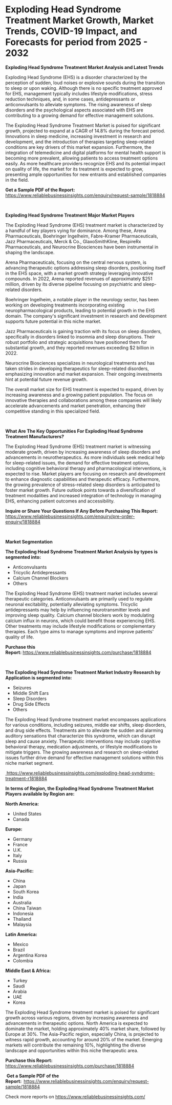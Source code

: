 <p><h1>Exploding Head Syndrome Treatment Market Growth, Market Trends, COVID-19 Impact, and Forecasts for period from 2025 - 2032</h1></p><p><strong>Exploding Head Syndrome Treatment Market Analysis and Latest Trends</strong></p>
<p><p>Exploding Head Syndrome (EHS) is a disorder characterized by the perception of sudden, loud noises or explosive sounds during the transition to sleep or upon waking. Although there is no specific treatment approved for EHS, management typically includes lifestyle modifications, stress reduction techniques, and, in some cases, antidepressants or anticonvulsants to alleviate symptoms. The rising awareness of sleep disorders and the psychological aspects associated with EHS are contributing to a growing demand for effective management solutions.</p><p>The Exploding Head Syndrome Treatment Market is poised for significant growth, projected to expand at a CAGR of 14.8% during the forecast period. Innovations in sleep medicine, increasing investment in research and development, and the introduction of therapies targeting sleep-related conditions are key drivers of this market expansion. Furthermore, the integration of telemedicine and digital platforms for mental health support is becoming more prevalent, allowing patients to access treatment options easily. As more healthcare providers recognize EHS and its potential impact on quality of life, the market for its treatment is expected to grow, presenting ample opportunities for new entrants and established companies in the field.</p></p>
<p><strong>Get a Sample PDF of the Report:&nbsp;</strong> <a href="https://www.reliablebusinessinsights.com/enquiry/request-sample/1818884?utm_campaign=2268&utm_medium=2&utm_source=Github&utm_content=ia&utm_term=08032025&utm_id=exploding-head-syndrome-treatment">https://www.reliablebusinessinsights.com/enquiry/request-sample/1818884</a></p>
<p>&nbsp;</p>
<p><strong>Exploding Head Syndrome Treatment Major Market Players</strong></p>
<p><p>The Exploding Head Syndrome (EHS) treatment market is characterized by a handful of key players vying for dominance. Among these, Arena Pharmaceuticals, Boehringer Ingelheim, Fabre-Kramer Pharmaceuticals, Jazz Pharmaceuticals, Merck & Co., GlaxoSmithKline, RespireRx Pharmaceuticals, and Neurocrine Biosciences have been instrumental in shaping the landscape.</p><p>Arena Pharmaceuticals, focusing on the central nervous system, is advancing therapeutic options addressing sleep disorders, positioning itself in the EHS space, with a market growth strategy leveraging innovative compounds. In 2022, Arena reported revenues of approximately $251 million, driven by its diverse pipeline focusing on psychiatric and sleep-related disorders.</p><p>Boehringer Ingelheim, a notable player in the neurology sector, has been working on developing treatments incorporating existing neuropharmacological products, leading to potential growth in the EHS domain. The company's significant investment in research and development supports future potential in this niche market.</p><p>Jazz Pharmaceuticals is gaining traction with its focus on sleep disorders, specifically in disorders linked to insomnia and sleep disruptions. Their robust portfolio and strategic acquisitions have positioned them for substantial growth, and they reported revenues exceeding $2 billion in 2022.</p><p>Neurocrine Biosciences specializes in neurological treatments and has taken strides in developing therapeutics for sleep-related disorders, emphasizing innovation and market expansion. Their ongoing investments hint at potential future revenue growth.</p><p>The overall market size for EHS treatment is expected to expand, driven by increasing awareness and a growing patient population. The focus on innovative therapies and collaborations among these companies will likely accelerate advancements and market penetration, enhancing their competitive standing in this specialized field.</p></p>
<p>&nbsp;</p>
<p><strong>What Are The Key Opportunities For Exploding Head Syndrome Treatment Manufacturers?</strong></p>
<p><p>The Exploding Head Syndrome (EHS) treatment market is witnessing moderate growth, driven by increasing awareness of sleep disorders and advancements in neurotherapeutics. As more individuals seek medical help for sleep-related issues, the demand for effective treatment options, including cognitive behavioral therapy and pharmacological interventions, is expected to rise. Market players are focusing on research and development to enhance diagnostic capabilities and therapeutic efficacy. Furthermore, the growing prevalence of stress-related sleep disorders is anticipated to foster market growth. Future outlook points towards a diversification of treatment modalities and increased integration of technology in managing EHS, enhancing patient outcomes and accessibility.</p></p>
<p><strong>Inquire or Share Your Questions If Any Before Purchasing This Report:</strong> <a href="https://www.reliablebusinessinsights.com/enquiry/pre-order-enquiry/1818884?utm_campaign=2268&utm_medium=2&utm_source=Github&utm_content=ia&utm_term=08032025&utm_id=exploding-head-syndrome-treatment">https://www.reliablebusinessinsights.com/enquiry/pre-order-enquiry/1818884</a></p>
<p>&nbsp;</p>
<p><strong>Market Segmentation</strong></p>
<p><strong>The Exploding Head Syndrome Treatment Market Analysis by types is segmented into:</strong></p>
<p><ul><li>Anticonvulsants</li><li>Tricyclic Antidepressants</li><li>Calcium Channel Blockers</li><li>Others</li></ul></p>
<p><p>The Exploding Head Syndrome (EHS) treatment market includes several therapeutic categories. Anticonvulsants are primarily used to regulate neuronal excitability, potentially alleviating symptoms. Tricyclic antidepressants may help by influencing neurotransmitter levels and improving sleep quality. Calcium channel blockers work by modulating calcium influx in neurons, which could benefit those experiencing EHS. Other treatments may include lifestyle modifications or complementary therapies. Each type aims to manage symptoms and improve patients' quality of life.</p></p>
<p><strong>Purchase this Report:&nbsp;</strong><a href="https://www.reliablebusinessinsights.com/purchase/1818884?utm_campaign=2268&utm_medium=2&utm_source=Github&utm_content=ia&utm_term=08032025&utm_id=exploding-head-syndrome-treatment">https://www.reliablebusinessinsights.com/purchase/1818884</a></p>
<p>&nbsp;</p>
<p><strong>The Exploding Head Syndrome Treatment Market Industry Research by Application is segmented into:</strong></p>
<p><ul><li>Seizures</li><li>Middle Shift Ears</li><li>Sleep Disorders</li><li>Drug Side Effects</li><li>Others</li></ul></p>
<p><p>The Exploding Head Syndrome treatment market encompasses applications for various conditions, including seizures, middle ear shifts, sleep disorders, and drug side effects. Treatments aim to alleviate the sudden and alarming auditory sensations that characterize this syndrome, which can disrupt sleep and cause anxiety. Therapeutic interventions may include cognitive behavioral therapy, medication adjustments, or lifestyle modifications to mitigate triggers. The growing awareness and research on sleep-related issues further drive demand for effective management solutions within this niche market segment.</p></p>
<p><a href="https://www.reliablebusinessinsights.com/exploding-head-syndrome-treatment-r1818884?utm_campaign=2268&utm_medium=2&utm_source=Github&utm_content=ia&utm_term=08032025&utm_id=exploding-head-syndrome-treatment">&nbsp;https://www.reliablebusinessinsights.com/exploding-head-syndrome-treatment-r1818884</a></p>
<p><strong>In terms of Region, the Exploding Head Syndrome Treatment Market Players available by Region are:</strong></p>
<p>
    <p> <strong> North America: </strong>
        <ul>
            <li>United States</li>
            <li>Canada</li>
        </ul>
        </p> 
    <p> <strong> Europe: </strong>
        <ul>
            <li>Germany</li>
            <li>France</li>
            <li>U.K.</li>
            <li>Italy</li>
            <li>Russia</li>
        </ul>
        </p> 
    <p> <strong> Asia-Pacific: </strong>
        <ul>
            <li>China</li>
            <li>Japan</li>
            <li>South Korea</li>
            <li>India</li>
            <li>Australia</li>
            <li>China Taiwan</li>
            <li>Indonesia</li>
            <li>Thailand</li>
            <li>Malaysia</li>
        </ul>
        </p> 
    <p> <strong> Latin America: </strong>
        <ul>
            <li>Mexico</li>
            <li>Brazil</li>
            <li>Argentina Korea</li>
            <li>Colombia</li>
        </ul>
        </p> 
    <p> <strong> Middle East & Africa: </strong>
        <ul>
            <li>Turkey</li>
            <li>Saudi</li>
            <li>Arabia</li>
            <li>UAE</li>
            <li>Korea</li>
        </ul>
    </p>
    </p>
<p><p>The Exploding Head Syndrome treatment market is poised for significant growth across various regions, driven by increasing awareness and advancements in therapeutic options. North America is expected to dominate the market, holding approximately 40% market share, followed by Europe at 30%. The Asia-Pacific region, especially China, is projected to witness rapid growth, accounting for around 20% of the market. Emerging markets will contribute the remaining 10%, highlighting the diverse landscape and opportunities within this niche therapeutic area.</p></p>
<p><strong>Purchase this Report: </strong><a href="https://www.reliablebusinessinsights.com/purchase/1818884?utm_campaign=2268&utm_medium=2&utm_source=Github&utm_content=ia&utm_term=08032025&utm_id=exploding-head-syndrome-treatment">https://www.reliablebusinessinsights.com/purchase/1818884</a></p>
<p>&nbsp;<strong>Get a Sample PDF of the Report:&nbsp;&nbsp;</strong><a href="https://www.reliablebusinessinsights.com/enquiry/request-sample/1818884?utm_campaign=2268&utm_medium=2&utm_source=Github&utm_content=ia&utm_term=08032025&utm_id=exploding-head-syndrome-treatment">https://www.reliablebusinessinsights.com/enquiry/request-sample/1818884</a></p>
<p><strong></strong></p>
<p>Check more reports on <a href="https://www.reliablebusinessinsights.com/?utm_campaign=2268&utm_medium=2&utm_source=Github&utm_content=ia&utm_term=08032025&utm_id=exploding-head-syndrome-treatment">https://www.reliablebusinessinsights.com/</a></p>